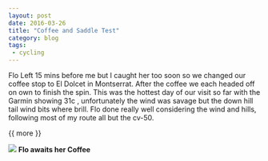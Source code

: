 ```yaml
---
layout: post
date: 2016-03-26
title: "Coffee and Saddle Test"
category: blog
tags:
 - cycling
---
```


<!--start excerpt-->
Flo Left 15 mins before me but I caught her too soon so we changed our coffee stop to El Dolcet in Montserrat. After the coffee we each headed off on own to finish the spin. This was the hottest day of our visit so far with the Garmin showing 31c , unfortunately the wind was savage but the down hill tail wind bits where brill. Flo done really well considering the wind and hills, following most of my route all but the cv-50.

{{ more }}

![](/images/2016/2016-03-26-coffee-and-saddle-test.jpg)
**Flo awaits her Coffee**
